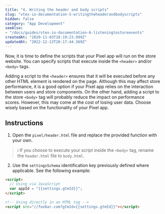 ```yaml
---
title: "4. Writing the header and body scripts"
slug: "vtex-io-documentation-5-writingtheheaderandbodyscripts"
hidden: false
category: "App Development"
seeAlso:
- "/docs/guides/vtex-io-documentation-6-listeningtostoreevents"
createdAt: "2020-11-03T18:19:23.999Z"
updatedAt: "2022-12-13T20:17:44.369Z"
---
```


Now, it is time to define the scripts that your Pixel app will run on the store website. You can specify scripts that execute inside the `<header>` and/or `<body>` tags.

Adding a script to the `<header>` ensures that it will be executed before any other HTML element is rendered on the page. Although this may affect store performance, it is a good option if your Pixel app relies on the interaction between users and store components. On the other hand, adding a script to the store `<body>` tag will probably reduce the impact on performance scores. However, this may come at the cost of losing user data. Choose wisely based on the functionality of your Pixel app.

## Instructions

1. Open the `pixel/header.html` file and replace the provided function with your own.

  > ℹ️ If you choose to execute your script inside the `<body>` tag, rename the `header.html` file to `body.html`.

2. Use the `settingsSchema` identification key previously defined where applicable. See the following example:

```html
<script>
  // Using via JavaScript
  var appId = "{{settings.gtmId}}";
</script>

<!-- Using directly in an HTML tag -->
<script src="//foobar.com?gtmId={{settings.gtmId}}"></script>
```
